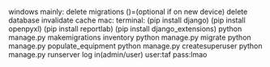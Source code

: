 windows mainly:
delete migrations ()=(optional if on new device)
delete database
invalidate cache
mac:
terminal:
(pip install django)
(pip install openpyxl)
(pip install reportlab)
(pip install django_extensions)
python manage.py makemigrations inventory
python manage.py migrate
python manage.py populate_equipment
python manage.py createsuperuser
python manage.py runserver
log in(admin/user) user:taf pass:lmao
